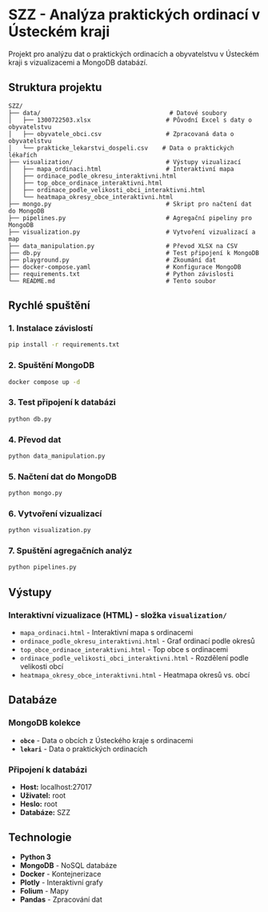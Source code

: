 # SZZ - Analýza praktických ordinací v Ústeckém kraji

Projekt pro analýzu dat o praktických ordinacích a obyvatelstvu v Ústeckém kraji s vizualizacemi a MongoDB databází.

## Struktura projektu

```
SZZ/
├── data/                                    # Datové soubory
│   ├── 1300722503.xlsx                     # Původní Excel s daty o obyvatelstvu
│   ├── obyvatele_obci.csv                  # Zpracovaná data o obyvatelstvu
│   └── prakticke_lekarstvi_dospeli.csv    # Data o praktických lékařích
├── visualization/                          # Výstupy vizualizací
│   ├── mapa_ordinaci.html                  # Interaktivní mapa
│   ├── ordinace_podle_okresu_interaktivni.html
│   ├── top_obce_ordinace_interaktivni.html
│   ├── ordinace_podle_velikosti_obci_interaktivni.html
│   └── heatmapa_okresy_obce_interaktivni.html
├── mongo.py                                # Skript pro načtení dat do MongoDB
├── pipelines.py                            # Agregační pipeliny pro MongoDB
├── visualization.py                        # Vytvoření vizualizací a map
├── data_manipulation.py                    # Převod XLSX na CSV
├── db.py                                   # Test připojení k MongoDB
├── playground.py                           # Zkoumání dat
├── docker-compose.yaml                     # Konfigurace MongoDB
├── requirements.txt                        # Python závislosti
└── README.md                               # Tento soubor
```

## Rychlé spuštění

### 1. Instalace závislostí
```bash
pip install -r requirements.txt
```

### 2. Spuštění MongoDB
```bash
docker compose up -d
```

### 3. Test připojení k databázi
```bash
python db.py
```

### 4. Převod dat
```bash
python data_manipulation.py
```

### 5. Načtení dat do MongoDB
```bash
python mongo.py
```

### 6. Vytvoření vizualizací
```bash
python visualization.py
```

### 7. Spuštění agregačních analýz
```bash
python pipelines.py
```

## Výstupy

### Interaktivní vizualizace (HTML) - složka `visualization/`
- `mapa_ordinaci.html` - Interaktivní mapa s ordinacemi
- `ordinace_podle_okresu_interaktivni.html` - Graf ordinací podle okresů
- `top_obce_ordinace_interaktivni.html` - Top obce s ordinacemi
- `ordinace_podle_velikosti_obci_interaktivni.html` - Rozdělení podle velikosti obcí
- `heatmapa_okresy_obce_interaktivni.html` - Heatmapa okresů vs. obcí

## Databáze

### MongoDB kolekce
- **`obce`** - Data o obcích z Ústeckého kraje s ordinacemi
- **`lekari`** - Data o praktických ordinacích

### Připojení k databázi
- **Host:** localhost:27017
- **Uživatel:** root
- **Heslo:** root
- **Databáze:** SZZ

## Technologie

- **Python 3**
- **MongoDB** - NoSQL databáze
- **Docker** - Kontejnerizace
- **Plotly** - Interaktivní grafy
- **Folium** - Mapy
- **Pandas** - Zpracování dat



